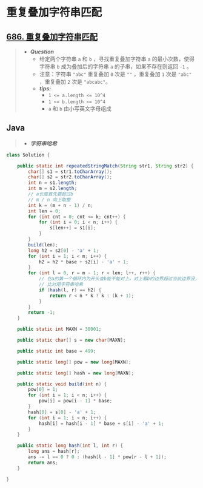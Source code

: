 # 重复叠加字符串匹配

## [686. 重复叠加字符串匹配](https://leetcode.cn/problems/repeated-string-match/)

> - ***Question***
>   - 给定两个字符串 `a` 和 `b` ，寻找重复叠加字符串 `a` 的最小次数，使得字符串 `b` 成为叠加后的字符串 `a` 的子串，如果不存在则返回 `-1` 。
>   - 注意：字符串 `"abc"` 重复叠加 `0` 次是 `""` ，重复叠加 `1` 次是 `"abc"` ，重复叠加 `2` 次是 `"abcabc"`。
>   - ***tips:***
>     - `1 <= a.length <= 10^4`
>     - `1 <= b.length <= 10^4`
>     - `a` 和 `b` 由小写英文字母组成

## Java

> - ***字符串哈希***

```java
class Solution {

    public static int repeatedStringMatch(String str1, String str2) {
        char[] s1 = str1.toCharArray();
        char[] s2 = str2.toCharArray();
        int n = s1.length;
        int m = s2.length;
        // a长度首先要超过b
        // m / n 向上取整
        int k = (m + n - 1) / n;
        int len = 0;
        for (int cnt = 0; cnt <= k; cnt++) {
            for (int i = 0; i < n; i++) {
                s[len++] = s1[i];
            }
        }
        build(len);
        long h2 = s2[0] - 'a' + 1;
        for (int i = 1; i < m; i++) {
            h2 = h2 * base + s2[i] - 'a' + 1;
        }
        for (int l = 0, r = m - 1; r < len; l++, r++) {
            // 在a的第一个循环内为开头查b能不能对上，对上看b的边界超过当前边界没，超过就k+1不然就k
            // 比对用字符串哈希
            if (hash(l, r) == h2) {
                return r < n * k ? k : (k + 1);
            }
        }
        return -1;
    }

    public static int MAXN = 30001;

    public static char[] s = new char[MAXN];

    public static int base = 499;

    public static long[] pow = new long[MAXN];

    public static long[] hash = new long[MAXN];

    public static void build(int n) {
        pow[0] = 1;
        for (int i = 1; i < n; i++) {
            pow[i] = pow[i - 1] * base;
        }
        hash[0] = s[0] - 'a' + 1;
        for (int i = 1; i < n; i++) {
            hash[i] = hash[i - 1] * base + s[i] - 'a' + 1;
        }
    }

    public static long hash(int l, int r) {
        long ans = hash[r];
        ans -= l == 0 ? 0 : (hash[l - 1] * pow[r - l + 1]);
        return ans;
    }

}
```
